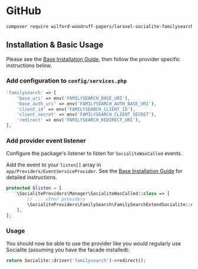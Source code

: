 # GitHub

```bash
composer require wilford-woodruff-papers/laravel-socialite-familysearch
```

## Installation & Basic Usage

Please see the [Base Installation Guide](https://socialiteproviders.com/usage/), then follow the provider specific instructions below.

### Add configuration to `config/services.php`

```php
'familysearch' => [    
    'base_uri' => env('FAMILYSEARCH_BASE_URI'),
    'base_auth_uri' => env('FAMILYSEARCH_AUTH_BASE_URI'),
    'client_id' => env('FAMILYSEARCH_CLIENT_ID'),
    'client_secret' => env('FAMILYSEARCH_CLIENT_SECRET'),
    'redirect' => env('FAMILYSEARCH_REDIRECT_URI'), 
],
```

### Add provider event listener

Configure the package's listener to listen for `SocialiteWasCalled` events.

Add the event to your `listen[]` array in `app/Providers/EventServiceProvider`. See the [Base Installation Guide](https://socialiteproviders.com/usage/) for detailed instructions.

```php
protected $listen = [
    \SocialiteProviders\Manager\SocialiteWasCalled::class => [
        // ... other providers
        \SocialiteProviders\FamilySearch\FamilySearchExtendSocialite::class.'@handle',
    ],
];
```

### Usage

You should now be able to use the provider like you would regularly use Socialite (assuming you have the facade installed):

```php
return Socialite::driver('familysearch')->redirect();
```
